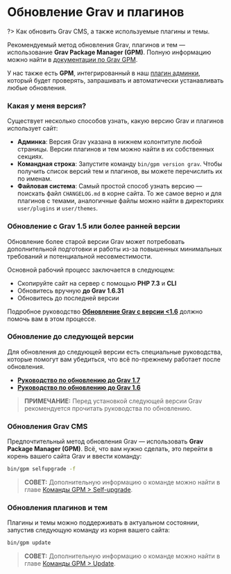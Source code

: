 # Обновление Grav и плагинов

?> Как обновить Grav CMS, а также используемые плагины и темы.

Рекомендуемый метод обновления Grav, плагинов и тем — использование **Grav Package Manager (GPM)**. Полную информацию можно найти в [документации по Grav GPM](/07.cli-console/04.grav-cli-gpm/index).

У нас также есть **GPM**, интегрированный в наш [плагин админки](/05.admin-panel/index), который будет проверять, запрашивать и автоматически устанавливать любые обновления.

### Какая у меня версия?

Существует несколько способов узнать, какую версию Grav и плагинов использует сайт:

* **Админка**: Версия Grav указана в нижнем колонтитуле любой страницы. Версии плагинов и тем можно найти в их собственных секциях.
* **Командная строка**: Запустите команду `bin/gpm version grav`. Чтобы получить список версий тем и плагинов, вы можете перечислить их по именам.
* **Файловая система**: Самый простой способ узнать версию — поискать файл `CHANGELOG.md` в корне сайта. То же самое верно и для плагинов с темами, аналогичные файлы можно найти в директориях `user/plugins` и `user/themes`.

### Обновление с Grav 1.5 или более ранней версии

Обновление более старой версии Grav может потребовать дополнительной подготовки и работы из-за повышенных минимальных требований и потенциальной несовместимости.

Основной рабочий процесс заключается в следующем:

- Скопируйте сайт на сервер с помощью **PHP 7.3** и **CLI**
- Обновитесь вручную **до Grav 1.6.31**
- Обновитесь до последней версии

Подробное руководство **[Обновление Grav с версии <1.6](/08.advanced/09.grav-development/01.grav-15-upgrade-guide/index)** должно помочь вам в этом процессе.

### Обновление до следующей версии

Для обновления до следующей версии есть специальные руководства, которые помогут вам убедиться, что всё по-прежнему работает после обновления.

- **[Руководство по обновлению до Grav 1.7](/08.advanced/09.grav-development/01.grav-17-upgrade-guide/index)**
- **[Руководство по обновлению до Grav 1.6](/08.advanced/09.grav-development/01.grav-16-upgrade-guide/index)**

> **ПРИМЕЧАНИЕ:** Перед установкой следующей версии Grav рекомендуется прочитать руководства по обновлению.

### Обновления Grav CMS

Предпочтительный метод обновления Grav — использовать **Grav Package Manager (GPM)**. Всё, что вам нужно сделать, это перейти в корень вашего сайта Grav и ввести команду:

```bash
bin/gpm selfupgrade -f
```

> **СОВЕТ:** Дополнительную информацию о команде можно найти в главе [Команды GPM > Self-upgrade](/07.cli-console/04.grav-cli-gpm/index?id=self-upgrade).

### Обновления плагинов и тем

Плагины и темы можно поддерживать в актуальном состоянии, запустив следующую команду из корня вашего сайта:

```bash
bin/gpm update
```

> **СОВЕТ:** Дополнительную информацию о команде можно найти в главе [Команды GPM > Update](/07.cli-console/04.grav-cli-gpm/index?id=update).
